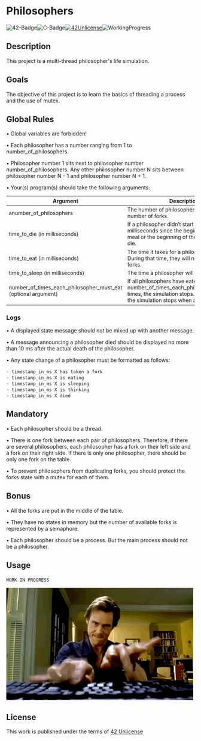 # Philosophers

![42-Badge](https://img.shields.io/badge/%C3%89cole-42SP-blue)![C-Badge](https://img.shields.io/badge/Language-C-lightgrey)[![42Unlicense](https://img.shields.io/badge/License-42Unlicense-yellowgreen)](https://github.com/gcamerli/42unlicense)![WorkingProgress](https://img.shields.io/badge/WORK-IN%20PROGRESS-red)

## Description

This project is a multi-thread philosopher's life simulation.

## Goals

The objective of this project is to learn the basics of threading a process and the use of mutex.

## Global Rules

• Global variables are forbidden!

• Each philosopher has a number ranging from 1 to number_of_philosophers.

• Philosopher number 1 sits next to philosopher number number_of_philosophers.
Any other philosopher number N sits between philosopher number N - 1 and philosopher number N + 1.

• Your(s) program(s) should take the following arguments:


|Argument|Description|
|-|-|
|anumber_of_philosophers|The number of philosophers and also the number of forks.|
|time_to_die (in milliseconds)|If a philosopher didn’t start eating time_to_die milliseconds since the beginning of their last meal or the beginning of the simulation, they die.|
|time_to_eat (in milliseconds)|The time it takes for a philosopher to eat. During that time, they will need to hold two forks.|
|time_to_sleep (in milliseconds)| The time a philosopher will spend sleeping.|
|number_of_times_each_philosopher_must_eat (optional argument)|If all philosophers have eaten at least number_of_times_each_philosopher_must_eat times, the simulation stops. If not specified, the simulation stops when a philosopher dies.|

### Logs

• A displayed state message should not be mixed up with another message.

• A message announcing a philosopher died should be displayed no more than 10 ms after the actual death of the philosopher.

• Any state change of a philosopher must be formatted as follows:

```Shell
◦ timestamp_in_ms X has taken a fork
◦ timestamp_in_ms X is eating
◦ timestamp_in_ms X is sleeping
◦ timestamp_in_ms X is thinking
◦ timestamp_in_ms X died
```

## Mandatory

• Each philosopher should be a thread.

• There is one fork between each pair of philosophers. Therefore, if there are several philosophers, each philosopher has a fork on their left side and a fork on their right side. If there is only one philosopher, there should be only one fork on the table.

• To prevent philosophers from duplicating forks, you should protect the forks state with a mutex for each of them.

## Bonus

• All the forks are put in the middle of the table.

• They have no states in memory but the number of available forks is represented by a semaphore.

• Each philosopher should be a process. But the main process should not be a philosopher.


## Usage

``WORK IN PROGRESS``

![](https://github.com/dpiza/resources/blob/master/gifs/jimc.gif?raw=true)

## License

This work is published under the terms of [42 Unlicense](https://github.com/gcamerli/42unlicense)